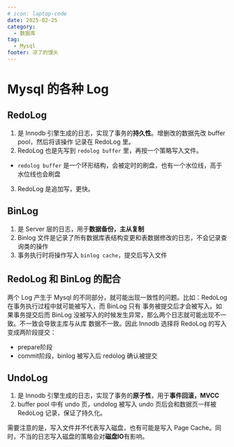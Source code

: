 ```yaml
---
# icon: laptop-code
date: 2025-02-25
category:
  - 数据库
tag:
  - Mysql
footer: 凉了的馒头
---
```


# Mysql 的各种 Log

## RedoLog

1. 是 Innodb 引擎生成的日志，实现了事务的**持久性**。增删改的数据先改 buffer pool，然后将该操作
记录在 RedoLog 里。
2. RedoLog 也是先写到 `redolog buffer` 里，再按一个策略写入文件。
  - `redolog buffer` 是一个环形结构，会被定时的刷盘，也有一个水位线，高于水位线也会刷盘
3. RedoLog 是追加写，更快。

## BinLog

1. 是 Server 层的日志，用于**数据备份，主从复制**
2. Binlog 文件是记录了所有数据库表结构变更和表数据修改的日志，不会记录查询类的操作
3. 事务执行时将操作写入 `binlog cache`，提交后写入文件

## RedoLog 和 BinLog 的配合

两个 Log 产生于 Mysql 的不同部分，就可能出现一致性的问题。比如：RedoLog 在事务执行过程中就可能被写入，而 BinLog 只有
事务被提交后才会被写入。如果事务提交后而 BinLog 没被写入的时候发生异常，那么两个日志就可能出现不一致。不一致会导致主库与从库
数据不一致。因此 Innodb 选择将 RedoLog 的写入变成两阶段提交：
- prepare阶段
- commit阶段，binlog 被写入后 redolog 确认被提交

## UndoLog

1. 是 Innodb 引擎生成的日志，实现了事务的**原子性**，用于**事件回滚，MVCC**
2. buffer pool 中有 undo 页，undolog 被写入 undo 页后会和数据页一样被 RedoLog 记录，保证了持久化。

需要注意的是，写入文件并不代表写入磁盘，也有可能是写入 Page Cache。同时，不当的日志写入磁盘的策略会对**磁盘IO**有影响。
